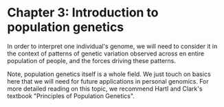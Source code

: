 # Chapter 3: Introduction to population genetics

In order to interpret one individual's genome, we will need to consider it in the context of patterns of genetic variation observed across en entire population of people, and the forces driving these patterns. 

Note, population genetics itself is a whole field. We just touch on basics here that we will need for future applications in personal genomics. For more detailed reading on this topic, we recommend Hartl and Clark's textbook "Principles of Population Genetics".

```{tableofcontents}
```
